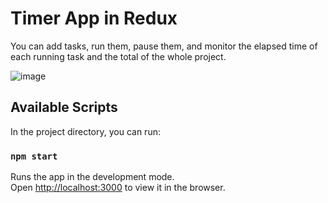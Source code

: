 # Timer App in Redux
You can add tasks, run them, pause them, and monitor the elapsed time of each running task and the total of the whole project.

![image](https://user-images.githubusercontent.com/68274794/105630087-90d15f80-5e4f-11eb-927a-8960ed03458a.png)





## Available Scripts

In the project directory, you can run:

### `npm start`

Runs the app in the development mode.\
Open [http://localhost:3000](http://localhost:3000) to view it in the browser.

